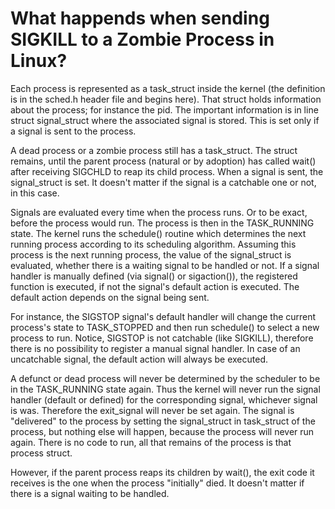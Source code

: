 # What happends when sending SIGKILL to a Zombie Process in Linux?


Each process is represented as a task_struct inside the kernel (the definition is in the sched.h header file and begins here). That struct holds information about the process; for instance the pid. The important information is in line struct signal_struct where the associated signal is stored. This is set only if a signal is sent to the process.


A dead process or a zombie process still has a task_struct. The struct remains, until the parent process (natural or by adoption) has called wait() after receiving SIGCHLD to reap its child process. When a signal is sent, the signal_struct is set. It doesn't matter if the signal is a catchable one or not, in this case.

Signals are evaluated every time when the process runs. Or to be exact, before the process would run. The process is then in the TASK_RUNNING state. The kernel runs the schedule() routine which determines the next running process according to its scheduling algorithm. Assuming this process is the next running process, the value of the signal_struct is evaluated, whether there is a waiting signal to be handled or not. If a signal handler is manually defined (via signal() or sigaction()), the registered function is executed, if not the signal's default action is executed. The default action depends on the signal being sent.


For instance, the SIGSTOP signal's default handler will change the current process's state to TASK_STOPPED and then run schedule() to select a new process to run. Notice, SIGSTOP is not catchable (like SIGKILL), therefore there is no possibility to register a manual signal handler. In case of an uncatchable signal, the default action will always be executed.


A defunct or dead process will never be determined by the scheduler to be in the TASK_RUNNING state again. Thus the kernel will never run the signal handler (default or defined) for the corresponding signal, whichever signal is was. Therefore the exit_signal will never be set again. The signal is "delivered" to the process by setting the signal_struct in task_struct of the process, but nothing else will happen, because the process will never run again. There is no code to run, all that remains of the process is that process struct.

However, if the parent process reaps its children by wait(), the exit code it receives is the one when the process "initially" died. It doesn't matter if there is a signal waiting to be handled.